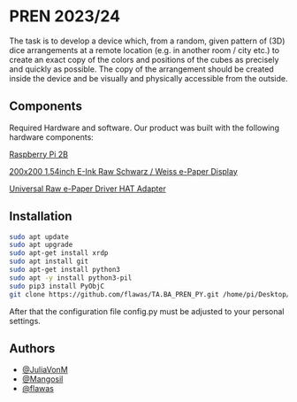 # PREN 2023/24

The task is to develop a device which, from a random, given pattern of (3D)
dice arrangements at a remote location (e.g. in another room / city etc.) to create an exact copy
of the colors and positions of the cubes as precisely and quickly as possible. The copy of the arrangement
should be created inside the device and be visually and physically accessible from the outside.

## Components

Required Hardware and software. Our product was built with the following hardware components:

[Raspberry Pi 2B](https://www.raspberrypi.com/products/raspberry-pi-2-model-b/)

[200x200 1.54inch E-Ink Raw Schwarz / Weiss e-Paper Display](https://www.bastelgarage.ch/200x200-1-54inch-e-ink-raw-schwarz-weiss-e-paper-display?search=200x200%201.54inch%20e-ink%20raw%20schwarz%20%2F%20weiss%20e-paper%20displa)

[Universal Raw e-Paper Driver HAT Adapter](https://www.bastelgarage.ch/universal-raw-e-paper-driver-hat-adapter?search=Universal%20Raw%20e-Paper%20Driver%20HAT%20Adapter)

## Installation

```bash
sudo apt update
sudo apt upgrade
sudo apt-get install xrdp
sudo apt install git
sudo apt-get install python3
sudo apt -y install python3-pil
sudo pip3 install PyObjC
git clone https://github.com/flawas/TA.BA_PREN_PY.git /home/pi/Desktop/PREN
```

After that the configuration file config.py must be adjusted to your personal settings.

## Authors

- [@JuliaVonM](https://github.com/JuliaVonM)
- [@Mangosil](https://github.com/Mangosil)
- [@flawas](https://github.com/flawas)
